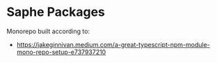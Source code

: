 # Saphe Packages

Monorepo built according to: 
- https://jakeginnivan.medium.com/a-great-typescript-npm-module-mono-repo-setup-e737937210
